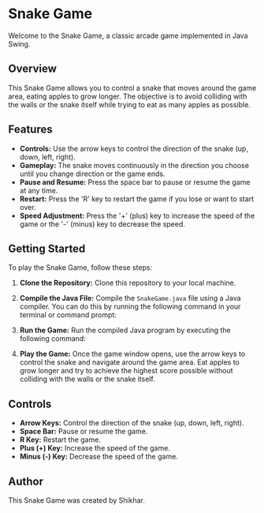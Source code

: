 # Snake Game

Welcome to the Snake Game, a classic arcade game implemented in Java Swing.

## Overview

This Snake Game allows you to control a snake that moves around the game area, eating apples to grow longer. The objective is to avoid colliding with the walls or the snake itself while trying to eat as many apples as possible.

## Features

- **Controls:** Use the arrow keys to control the direction of the snake (up, down, left, right).
- **Gameplay:** The snake moves continuously in the direction you choose until you change direction or the game ends.
- **Pause and Resume:** Press the space bar to pause or resume the game at any time.
- **Restart:** Press the 'R' key to restart the game if you lose or want to start over.
- **Speed Adjustment:** Press the '+' (plus) key to increase the speed of the game or the '-' (minus) key to decrease the speed.

## Getting Started

To play the Snake Game, follow these steps:

1. **Clone the Repository:** Clone this repository to your local machine.

2. **Compile the Java File:** Compile the `SnakeGame.java` file using a Java compiler. You can do this by running the following command in your terminal or command prompt:

3. **Run the Game:** Run the compiled Java program by executing the following command:

4. **Play the Game:** Once the game window opens, use the arrow keys to control the snake and navigate around the game area. Eat apples to grow longer and try to achieve the highest score possible without colliding with the walls or the snake itself.

## Controls

- **Arrow Keys:** Control the direction of the snake (up, down, left, right).
- **Space Bar:** Pause or resume the game.
- **R Key:** Restart the game.
- **Plus (+) Key:** Increase the speed of the game.
- **Minus (-) Key:** Decrease the speed of the game.

## Author

This Snake Game was created by Shikhar.


